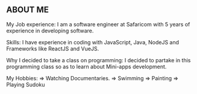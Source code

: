 ABOUT ME
-----------
My Job experience:
    I am a software engineer at Safaricom with 5 years of experience in developing software.

Skills:
    I have experience in coding with JavaScript, Java, NodeJS and Frameworks like ReactJS and VueJS.

Why I decided to take a class on programming:
    I decided to partake in this programming class so as to learn about Mini-apps development. 

My Hobbies: 
    => Watching Documentaries.
    => Swimming
    => Painting
    => Playing Sudoku
    